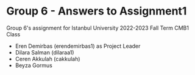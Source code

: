 # Group 6 - Answers to Assignment1 

Group 6's assignment for Istanbul University  2022-2023 Fall Term CMB1 Class

- Eren Demirbas (erendemirbas1) as Project Leader
- Dilara Salman (dilaraa1)
- Ceren Akkulah (cakkulah)
- Beyza Gormus

